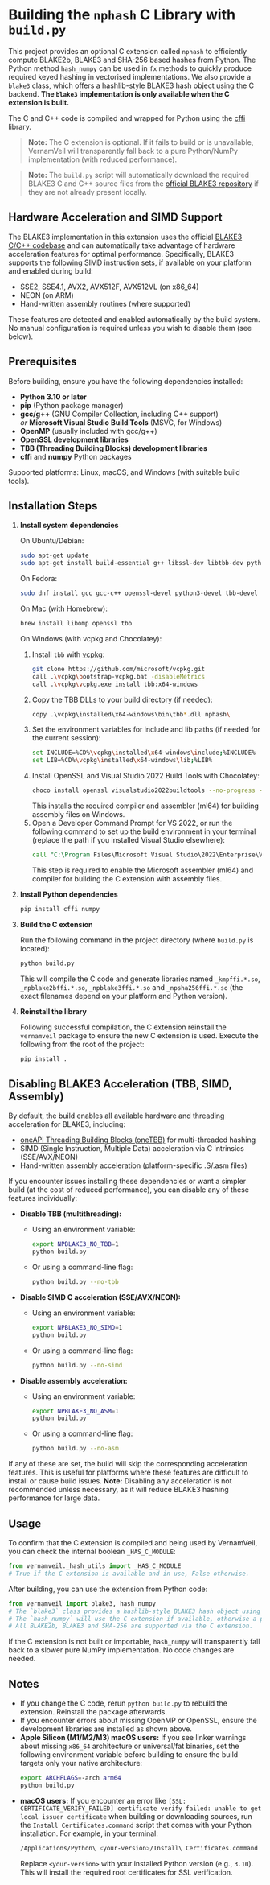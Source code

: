 # Building the `nphash` C Library with `build.py`

This project provides an optional C extension called `nphash` to efficiently compute BLAKE2b, BLAKE3 and SHA-256 based hashes from Python. The Python method `hash_numpy` can be used in `fx` methods to quickly produce required keyed hashing in vectorised implementations. We also provide a `blake3` class, which offers a hashlib-style BLAKE3 hash object using the C backend. **The `blake3` implementation is only available when the C extension is built.**

The C and C++ code is compiled and wrapped for Python using the [cffi](https://cffi.readthedocs.io/en/latest/) library.

> **Note:** The C extension is optional. If it fails to build or is unavailable, VernamVeil will transparently fall back to a pure Python/NumPy implementation (with reduced performance).

> **Note:** The `build.py` script will automatically download the required BLAKE3 C and C++ source files from the [official BLAKE3 repository](https://github.com/BLAKE3-team/BLAKE3) if they are not already present locally.

## Hardware Acceleration and SIMD Support

The BLAKE3 implementation in this extension uses the official [BLAKE3 C/C++ codebase](https://github.com/BLAKE3-team/BLAKE3/tree/master/c) and can automatically take advantage of hardware acceleration features for optimal performance. Specifically, BLAKE3 supports the following SIMD instruction sets, if available on your platform and enabled during build:

- SSE2, SSE4.1, AVX2, AVX512F, AVX512VL (on x86_64)
- NEON (on ARM)
- Hand-written assembly routines (where supported)

These features are detected and enabled automatically by the build system. No manual configuration is required unless you wish to disable them (see below).

## Prerequisites

Before building, ensure you have the following dependencies installed:

- **Python 3.10 or later**
- **pip** (Python package manager)
- **gcc/g++** (GNU Compiler Collection, including C++ support)  
  _or_ **Microsoft Visual Studio Build Tools** (MSVC, for Windows)
- **OpenMP** (usually included with gcc/g++)
- **OpenSSL development libraries**
- **TBB (Threading Building Blocks) development libraries**
- **cffi** and **numpy** Python packages

Supported platforms: Linux, macOS, and Windows (with suitable build tools).

## Installation Steps

1. **Install system dependencies**

   On Ubuntu/Debian:  
   ```bash
   sudo apt-get update
   sudo apt-get install build-essential g++ libssl-dev libtbb-dev python3-dev
   ```

   On Fedora:  
   ```bash
   sudo dnf install gcc gcc-c++ openssl-devel python3-devel tbb-devel
   ```

   On Mac (with Homebrew):
   ```bash
   brew install libomp openssl tbb
   ```
   
   On Windows (with vcpkg and Chocolatey):

   1. Install `tbb` with [vcpkg](https://github.com/microsoft/vcpkg):
      ```bash
      git clone https://github.com/microsoft/vcpkg.git
      call .\vcpkg\bootstrap-vcpkg.bat -disableMetrics
      call .\vcpkg\vcpkg.exe install tbb:x64-windows
      ```
   2. Copy the TBB DLLs to your build directory (if needed):
      ```bash
      copy .\vcpkg\installed\x64-windows\bin\tbb*.dll nphash\
      ```
   3. Set the environment variables for include and lib paths (if needed for the current session):
      ```bash
      set INCLUDE=%CD%\vcpkg\installed\x64-windows\include;%INCLUDE%
      set LIB=%CD%\vcpkg\installed\x64-windows\lib;%LIB%
      ```
   4. Install OpenSSL and Visual Studio 2022 Build Tools with Chocolatey:
      ```bash
      choco install openssl visualstudio2022buildtools --no-progress -y
      ```
      This installs the required compiler and assembler (ml64) for building assembly files on Windows.
   5. Open a Developer Command Prompt for VS 2022, or run the following command to set up the build environment in your terminal (replace the path if you installed Visual Studio elsewhere):
      ```cmd
      call "C:\Program Files\Microsoft Visual Studio\2022\Enterprise\VC\Auxiliary\Build\vcvars64.bat"
      ```
      This step is required to enable the Microsoft assembler (ml64) and compiler for building the C extension with assembly files.

2. **Install Python dependencies**

   ```bash
   pip install cffi numpy
   ```

3. **Build the C extension**

   Run the following command in the project directory (where `build.py` is located):

   ```bash
   python build.py
   ```

   This will compile the C code and generate libraries named `_kmpffi.*.so`, `_npblake2bffi.*.so`, `_npblake3ffi.*.so`  and `_npsha256ffi.*.so` (the exact filenames depend on your platform and Python version).

4. **Reinstall the library**

   Following successful compilation, the C extension reinstall the `vernamveil` package to ensure the new C extension is used. Execute the following from the root of the project:

   ```bash
   pip install .
   ```

## Disabling BLAKE3 Acceleration (TBB, SIMD, Assembly)

By default, the build enables all available hardware and threading acceleration for BLAKE3, including:
- [oneAPI Threading Building Blocks (oneTBB)](https://uxlfoundation.github.io/oneTBB/) for multi-threaded hashing
- SIMD (Single Instruction, Multiple Data) acceleration via C intrinsics (SSE/AVX/NEON)
- Hand-written assembly acceleration (platform-specific .S/.asm files)

If you encounter issues installing these dependencies or want a simpler build (at the cost of reduced performance), you can disable any of these features individually:

- **Disable TBB (multithreading):**
  - Using an environment variable:
    ```bash
    export NPBLAKE3_NO_TBB=1
    python build.py
    ```
  - Or using a command-line flag:
    ```bash
    python build.py --no-tbb
    ```

- **Disable SIMD C acceleration (SSE/AVX/NEON):**
  - Using an environment variable:
    ```bash
    export NPBLAKE3_NO_SIMD=1
    python build.py
    ```
  - Or using a command-line flag:
    ```bash
    python build.py --no-simd
    ```

- **Disable assembly acceleration:**
  - Using an environment variable:
    ```bash
    export NPBLAKE3_NO_ASM=1
    python build.py
    ```
  - Or using a command-line flag:
    ```bash
    python build.py --no-asm
    ```

If any of these are set, the build will skip the corresponding acceleration features. This is useful for platforms where these features are difficult to install or cause build issues. **Note:** Disabling any acceleration is not recommended unless necessary, as it will reduce BLAKE3 hashing performance for large data.

## Usage

To confirm that the C extension is compiled and being used by VernamVeil, you can check the internal boolean `_HAS_C_MODULE`:

```python
from vernamveil._hash_utils import _HAS_C_MODULE
# True if the C extension is available and in use, False otherwise.
```

After building, you can use the extension from Python code:

```python
from vernamveil import blake3, hash_numpy
# The `blake3` class provides a hashlib-style BLAKE3 hash object using the C backend.
# The `hash_numpy` will use the C extension if available, otherwise a pure NumPy fallback.
# All BLAKE2b, BLAKE3 and SHA-256 are supported via the C extension.
```

If the C extension is not built or importable, `hash_numpy` will transparently fall back to a slower pure NumPy implementation. No code changes are needed.

## Notes

- If you change the C code, rerun `python build.py` to rebuild the extension. Reinstall the package afterwards.
- If you encounter errors about missing OpenMP or OpenSSL, ensure the development libraries are installed as shown above.
- **Apple Silicon (M1/M2/M3) macOS users:** If you see linker warnings about missing `x86_64` architecture or universal/fat binaries, set the following environment variable before building to ensure the build targets only your native architecture:
   ```bash
   export ARCHFLAGS=-arch arm64
   python build.py
   ```
- **macOS users:** If you encounter an error like `[SSL: CERTIFICATE_VERIFY_FAILED] certificate verify failed: unable to get local issuer certificate` when building or downloading sources, run the `Install Certificates.command` script that comes with your Python installation. For example, in your terminal:
   ```bash
   /Applications/Python\ <your-version>/Install\ Certificates.command
   ```
  Replace `<your-version>` with your installed Python version (e.g., `3.10`). This will install the required root certificates for SSL verification.
